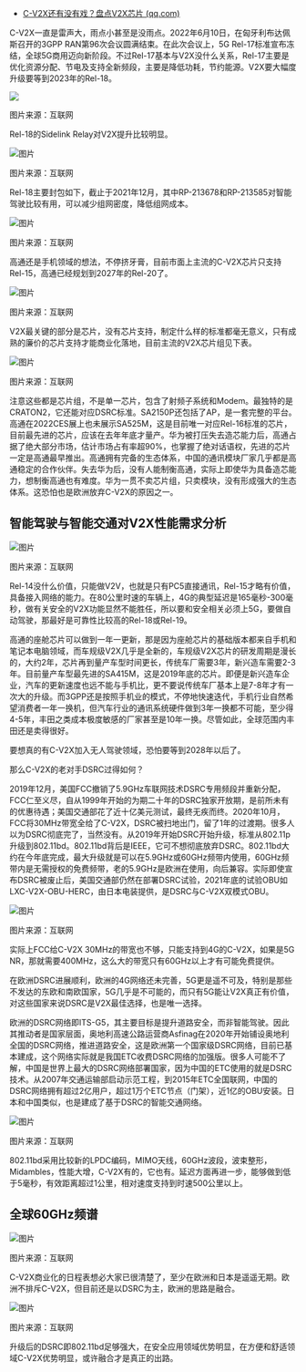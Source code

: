 - [C-V2X还有没有戏？盘点V2X芯片 (qq.com)](https://mp.weixin.qq.com/s/9XG4MTxbaH85VdBafPGcdw)

C-V2X一直是雷声大，雨点小甚至是没雨点。2022年6月10日，在匈牙利布达佩斯召开的3GPP RAN第96次会议圆满结束。在此次会议上，5G Rel-17标准宣布冻结，全球5G商用迈向新阶段。不过Rel-17基本与V2X没什么关系，Rel-17主要是优化资源分配、节电及支持全新频段，主要是降低功耗，节约能源。V2X要大幅度升级要等到2023年的Rel-18。

![](https://mmbiz.qpic.cn/sz_mmbiz_png/2icOarNW84W7w4fViaAe3ZsPZOhiaHBjLhlOAXFX9MNRj9iaxNXDCx4zJ0L5qt3TeAIjde5gYC5acIVv8oYLkFibCtQ/640?wx_fmt=png&wxfrom=5&wx_lazy=1&wx_co=1)

图片来源：互联网

Rel-18的Sidelink Relay对V2X提升比较明显。

![图片](https://mmbiz.qpic.cn/sz_mmbiz_png/2icOarNW84W7w4fViaAe3ZsPZOhiaHBjLhl65sAty5mW1qibna0fiaibiapHlkcE1ZfQbe9ficpOUH84kJmm989fXLL86g/640?wx_fmt=png&wxfrom=5&wx_lazy=1&wx_co=1)

图片来源：互联网

Rel-18主要封包如下，截止于2021年12月，其中RP-213678和RP-213585对智能驾驶比较有用，可以减少组网密度，降低组网成本。

![图片](https://mmbiz.qpic.cn/sz_mmbiz_jpg/2icOarNW84W7w4fViaAe3ZsPZOhiaHBjLhl0wcDicqA033nTPhx8JvRWbbT89ODwsa90dTtvwTXJN5ARhfmIkib7eKA/640?wx_fmt=jpeg&wxfrom=5&wx_lazy=1&wx_co=1)

图片来源：互联网

高通还是手机领域的想法，不停挤牙膏，目前市面上主流的C-V2X芯片只支持Rel-15，高通已经规划到2027年的Rel-20了。

![图片](https://mmbiz.qpic.cn/sz_mmbiz_png/2icOarNW84W7w4fViaAe3ZsPZOhiaHBjLhlvCg020Bwibic0qM3k3llLnLSFD0HqKia0mmiavLVFEYF3nz9y26AiavQNYg/640?wx_fmt=png&wxfrom=5&wx_lazy=1&wx_co=1)

图片来源：互联网

V2X最关键的部分是芯片，没有芯片支持，制定什么样的标准都毫无意义，只有成熟的廉价的芯片支持才能商业化落地，目前主流的V2X芯片组见下表。

![图片](https://mmbiz.qpic.cn/sz_mmbiz_png/2icOarNW84W7w4fViaAe3ZsPZOhiaHBjLhlX615EZhqF8ljsXWUjogoeiaXia6H0rBOdLF7Ut0SiboelSDS1w3Fv9JWQ/640?wx_fmt=png&wxfrom=5&wx_lazy=1&wx_co=1)

图片来源：互联网

注意这些都是芯片组，不是单一芯片，包含了射频子系统和Modem。最独特的是CRATON2，它还能对应DSRC标准。SA2150P还包括了AP，是一套完整的平台。高通在2022CES展上也未展示SA525M，这是目前唯一对应Rel-16标准的芯片，目前最先进的芯片，应该在去年年底才量产。华为被打压失去造芯能力后，高通占据了绝大部分市场，估计市场占有率超90%，也掌握了绝对话语权，先进的芯片一定是高通最早推出。高通拥有完备的生态体系，中国的通讯模块厂家几乎都是高通稳定的合作伙伴。失去华为后，没有人能制衡高通，实际上即使华为具备造芯能力，想制衡高通也有难度。华为一贯不卖芯片组，只卖模块，没有形成强大的生态体系。这恐怕也是欧洲放弃C-V2X的原因之一。

## **智能驾驶与智能交通对V2X性能需求分析**

![图片](https://mmbiz.qpic.cn/sz_mmbiz_png/2icOarNW84W7w4fViaAe3ZsPZOhiaHBjLhl1z1zbSaDpmOy3Zbb0EnShXYctN7BsovXTp6tiblHfbHXVuovtmLiamRA/640?wx_fmt=png&wxfrom=5&wx_lazy=1&wx_co=1)

图片来源：互联网

Rel-14没什么价值，只能做V2V，也就是只有PC5直接通讯，Rel-15才略有价值，具备接入网络的能力。在80公里时速的车辆上，4G的典型延迟是165毫秒-300毫秒，做有关安全的V2X功能显然不能胜任，所以要和安全相关必须上5G，要做自动驾驶，那最好是可靠性比较高的Rel-18或Rel-19。

高通的座舱芯片可以做到一年一更新，那是因为座舱芯片的基础版本都来自手机和笔记本电脑领域，而车规级V2X几乎是全新的，车规级V2X芯片的研发周期是漫长的，大约2年，芯片再到量产车型时间更长，传统车厂需要3年，新兴造车需要2-3年。目前量产车型最先进的SA415M，这是2019年底的芯片。即便是新兴造车企业，汽车的更新速度也远不能与手机比，更不要说传统车厂基本上是7-8年才有一次大的升级。而3GPP还是按照手机业的模式，不停地快速迭代，手机行业自然希望消费者一年一换机，但汽车行业的通讯系统硬件做到3年一换都不可能，至少得4-5年，丰田之类成本极度敏感的厂家甚至是10年一换。尽管如此，全球范围内丰田还是卖得很好。

要想真的有C-V2X加入无人驾驶领域，恐怕要等到2028年以后了。

那么C-V2X的老对手DSRC过得如何？

2019年12月，美国FCC撤销了5.9GHz车联网技术DSRC专用频段并重新分配，FCC仁至义尽，自从1999年开始的为期二十年的DSRC独家开放期，是前所未有的优惠待遇；美国交通部花了近十亿美元测试，最终无疾而终。2020年10月，FCC将30MHz带宽全给了C-V2X，DSRC被扫地出门，留了1年的过渡期。很多人以为DSRC彻底完了，当然没有。从2019年开始DSRC开始升级，标准从802.11p升级到802.11bd。802.11bd背后是IEEE，它可不想彻底放弃DSRC。802.11bd大约在今年底完成，最大升级就是可以在5.9GHz或60GHz频带内使用，60GHz频带内是无需授权的免费频带，老的5.9GHz是欧洲在使用，向后兼容。实际即使宣布DSRC被废止后，美国交通部仍然在部署DSRC试验，2021年底的试验OBU如LXC-V2X-OBU-HERC，由日本电装提供，是DSRC与C-V2X双模式OBU。

![图片](https://mmbiz.qpic.cn/sz_mmbiz_png/2icOarNW84W7w4fViaAe3ZsPZOhiaHBjLhloiaqGpLsgmkYSY3UklqhYE6E9xLrr8CnmpC3ZSa3DWxnsU67X0zOzKQ/640?wx_fmt=png&wxfrom=5&wx_lazy=1&wx_co=1)

图片来源：互联网

实际上FCC给C-V2X 30MHz的带宽也不够，只能支持到4G的C-V2X，如果是5G NR，那就需要400MHz，这么大的带宽只有60GHz以上才有可能免费提供。

在欧洲DSRC进展顺利，欧洲的4G网络还未完善，5G更是遥不可及，特别是那些不发达的东欧和南欧国家，5G几乎是不可能的，而只有5G能让V2X真正有价值，对这些国家来说DSRC是V2X最佳选择，也是唯一选择。

欧洲的DSRC网络即ITS-G5，其主要目标是提升道路安全，而非智能驾驶。因此其推动者是国家层面，奥地利高速公路运营商Asfinag在2020年开始铺设奥地利全国的DSRC网络，推进道路安全，这是欧洲第一个国家级DSRC网络，目前已基本建成，这个网络实际就是我国ETC收费DSRC网络的加强版。很多人可能不了解，中国是世界上最大的DSRC网络部署国家，因为中国的ETC使用的就是DSRC技术。从2007年交通运输部启动示范工程，到2015年ETC全国联网，中国的DSRC网络拥有超过2亿用户，超过1万个ETC节点（门架），近1亿的OBU安装。日本和中国类似，也是建成了基于DSRC的智能交通网络。



![图片](https://mmbiz.qpic.cn/sz_mmbiz_png/2icOarNW84W7w4fViaAe3ZsPZOhiaHBjLhlUwTxlaraMOWMnJw4u6ibzy8QOYewaDLGicIO3zfNb0asp23vtPia2gEtQ/640?wx_fmt=png&wxfrom=5&wx_lazy=1&wx_co=1)

图片来源：互联网

802.11bd采用比较新的LPDC编码，MIMO天线，60GHz波段，波束整形，Midambles，性能大增，C-V2X有的，它也有。延迟方面再进一步，能够做到低于5毫秒，有效距离超过1公里，相对速度支持到时速500公里以上。

## **全球60GHz频谱**

![图片](https://mmbiz.qpic.cn/sz_mmbiz_jpg/2icOarNW84W7w4fViaAe3ZsPZOhiaHBjLhlD5Ewic0XNkB3LYchO5sRC846IltsicKGz4k0f6ymAbshz0TjxDicREfYQ/640?wx_fmt=jpeg&wxfrom=5&wx_lazy=1&wx_co=1)

图片来源：互联网

C-V2X商业化的日程表想必大家已很清楚了，至少在欧洲和日本是遥遥无期。欧洲不排斥C-V2X，但目前还是以DSRC为主，欧洲的思路是融合。

![图片](https://mmbiz.qpic.cn/sz_mmbiz_png/2icOarNW84W7w4fViaAe3ZsPZOhiaHBjLhl8vaTyBjpQYPH1vZ4tV2D4K6A8qyX7bu5kCm1s4OeG0rRicR6sAiaib5Kw/640?wx_fmt=png&wxfrom=5&wx_lazy=1&wx_co=1)

图片来源：互联网

升级后的DSRC即802.11bd足够强大，在安全应用领域优势明显，在方便和舒适领域C-V2X优势明显，或许融合才是真正的出路。